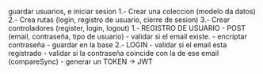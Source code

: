 guardar usuarios, e iniciar sesion
1.- Crear una coleccion (modelo da datos)
2.- Crea rutas (login, registro de usuario, cierre de sesion)
3.- Crear controladores (register, login, logout)
1.- REGISTRO DE USUARIO - POST (email, contraseña, tipo de usuario) - validar si el email existe. - encriptar contraseña - guardar en la base
2.- LOGIN - validar si el email esta registrado - validar si la contraseña coincide con la de ese email (compareSync) - generar un TOKEN -> JWT
